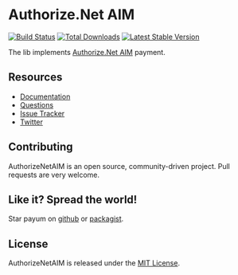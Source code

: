 # Authorize.Net AIM
[![Build Status](https://travis-ci.org/Payum/AuthorizeNetAim.png?branch=master)](https://travis-ci.org/Payum/AuthorizeNetAim)
[![Total Downloads](https://poser.pugx.org/payum/authorize-net-aim/d/total.png)](https://packagist.org/packages/payum/authorize-net-aim)
[![Latest Stable Version](https://poser.pugx.org/payum/authorize-net-aim/version.png)](https://packagist.org/packages/payum/authorize-net-aim)

The lib implements [Authorize.Net AIM](http://www.authorize.net/) payment.

## Resources

* [Documentation](http://payum.org/doc#AuthorizeNetAim)
* [Questions](http://stackoverflow.com/questions/tagged/payum)
* [Issue Tracker](https://github.com/Payum/Payum/issues)
* [Twitter](https://twitter.com/payumphp)

## Contributing

AuthorizeNetAIM is an open source, community-driven project. Pull requests are very welcome.

## Like it? Spread the world!

Star payum on [github](https://github.com/Payum/AuthorizeNetAIM) or [packagist](https://packagist.org/packages/payum/authorize-net-aim).

## License

AuthorizeNetAIM is released under the [MIT License](LICENSE).
